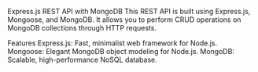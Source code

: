 Express.js REST API with MongoDB
This REST API is built using Express.js, Mongoose, and MongoDB. It allows you to perform CRUD operations on MongoDB collections through HTTP requests.

Features
Express.js: Fast, minimalist web framework for Node.js.
Mongoose: Elegant MongoDB object modeling for Node.js.
MongoDB: Scalable, high-performance NoSQL database.
